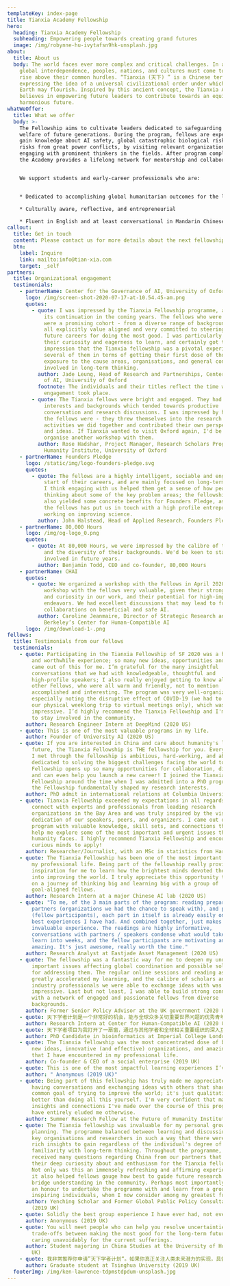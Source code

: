 ```yaml
---
templateKey: index-page
title: Tianxia Academy Fellowship
hero:
  heading: Tianxia Academy Fellowship
  subheading: Empowering people towards creating grand futures
  image: /img/robynne-hu-ivytafsn9hk-unsplash.jpg
about:
  title: About us
  body: The world faces ever more complex and critical challenges. In an era of
    global interdependence, peoples, nations, and cultures must come together to
    rise above their common hurdles. “Tianxia (天下) ” is a Chinese term
    expressing the idea of a universal civilizational order under which life on
    Earth may flourish. Inspired by this ancient concept, the Tianxia Academy
    believes in empowering future leaders to contribute towards an equitable and
    harmonious future.
whatWeOffer:
  title: What we offer
  body: >-
    The Fellowship aims to cultivate leaders dedicated to safeguarding the
    welfare of future generations. During the program, fellows are expected to
    gain knowledge about AI safety, global catastrophic biological risks, and
    risks from great power conflicts, by visiting relevant organizations and
    engaging with prominent thinkers in the fields. After program completion,
    the Academy provides a lifelong network for mentorship and collaborations.


    We support students and early-career professionals who are:


    * Dedicated to accomplishing global humanitarian outcomes for the long-term future

    * Culturally aware, reflective, and entrepreneurial

    * Fluent in English and at least conversational in Mandarin Chinese
callout:
  title: Get in touch
  content: Please contact us for more details about the next fellowship round.
  btn:
    label: Inquire
    link: mailto:info@tian-xia.com
    target: _self
partners:
  title: Organizational engagement
  testimonials:
    - partnerName: Center for the Governance of AI, University of Oxford
      logo: /img/screen-shot-2020-07-17-at-10.54.45-am.png
      quotes:
        - quote: I was impressed by the Tianxia Fellowship programme, and would support
            its continuation in the coming years. The fellows who were selected
            were a promising cohort - from a diverse range of backgrounds, but
            all explicitly value aligned and very committed to steering their
            future careers for doing the most good. I was particularly struck by
            their curiosity and eagerness to learn, and certainly got the
            impression that the Tianxia fellowship was a pivotal experience for
            several of them in terms of getting their first dose of thorough
            exposure to the cause areas, organisations, and general concepts
            involved in long-term thinking.
          author: Jade Leung, Head of Research and Partnerships, Center for the Governance
            of AI, University of Oxford
          footnote: The individuals and their titles reflect the time when the program
            engagement took place.
        - quote: The Tianxia fellows were bright and engaged. They had a wide range of
            interests and backgrounds which tended towards productive
            conversation and research discussions. I was impressed by how game
            the fellows were - they threw themselves into the research
            activities we did together and contributed their own perspectives
            and ideas. If Tianxia wanted to visit Oxford again, I'd be keen to
            organise another workshop with them.
          author: Rose Hadshar, Project Manager, Research Scholars Programme,  Future of
            Humanity Institute, University of Oxford
    - partnerName: Founders Pledge
      logo: /static/img/logo-founders-pledge.svg
      quotes:
        - quote: The fellows are a highly intelligent, sociable and engaged group at the
            start of their careers, and are mainly focused on long-term issues.
            I think engaging with us helped them get a sense of how people are
            thinking about some of the key problem areas; the fellowship has
            also yielded some concrete benefits for Founders Pledge, as one of
            the fellows has put us in touch with a high profile entrepreneur
            working on improving science.
          author: John Halstead, Head of Applied Research, Founders Pledge
    - partnerName: 80,000 Hours
      logo: /img/og-logo_0.png
      quotes:
        - quote: At 80,000 Hours, we were impressed by the calibre of the Tianxia Fellows
            and the diversity of their backgrounds. We'd be keen to stay
            involved in future years.
          author: Benjamin Todd, CEO and co-founder, 80,000 Hours
    - partnerName: CHAI
      quotes:
        - quote: We organized a workshop with the Fellows in April 2020. We found our
            workshop with the fellows very valuable, given their strong interest
            and curiosity in our work, and their potential for high-impact
            endeavors. We had excellent discussions that may lead to fruitful
            collaborations on beneficial and safe AI.
          author: Caroline Jeanmaire, Director of Strategic Research and Partnerships,  UC
            Berkeley’s Center for Human-Compatible AI
      logo: /img/download-1-.png
fellows:
  title: Testimonials from our fellows
  testimonials:
    - quote: Participating in the Tianxia Fellowship of SF 2020 was a highly engaging
        and worthwhile experience; so many new ideas, opportunities and friends
        came out of this for me. I’m grateful for the many insightful
        conversations that we had with knowledgeable, thoughtful and
        high-profile speakers; I also really enjoyed getting to know all of the
        other Fellows, who were all warm and friendly, not to mention
        accomplished and interesting. The program was very well-organized,
        especially noting the disruptive effect of COVID-19 (we had to change
        our physical weeklong trip to virtual meetings only), which was
        impressive. I’d highly recommend the Tianxia Fellowship and I'm excited
        to stay involved in the community.
      author: Research Engineer Intern at DeepMind (2020 US)
    - quote: This is one of the most valuable programs in my life.
      author: Founder of University AI (2020 US)
    - quote: If you are interested in China and care about humanity's long-term
        future, the Tianxia Fellowship is THE fellowship for you. Everyone that
        I met through the fellowship is ambitious, hard-working, and above all,
        dedicated to solving the biggest challenges facing the world today. The
        Fellowship opens up so many opportunities for collaboration, discussion,
        and can even help you launch a new career! I joined the Tianxia
        Fellowship around the time when I was admitted into a PhD program and
        the Fellowship fundamentally shaped my research interests.
      author: PhD admit in international relations at Columbia University (2020 US)
    - quote: Tianxia Fellowship exceeded my expectations in all regards. I was able to
        connect with experts and professionals from leading research
        organizations in the Bay Area and was truly inspired by the vision and
        dedication of our speakers, peers, and organizers. I came out of the
        program with valuable knowledge, skill sets, and connections that would
        help me explore some of the most important and urgent issues that
        humanity faces. I highly recommend Tianxia Fellowship and encourage all
        curious minds to apply!
      author: Researcher/Journalist, with an MSc in statistics from Harvard (2020 US)
    - quote: The Tianxia Fellowship has been one of the most important experiences in
        my professional life. Being part of the fellowship really provided an
        inspiration for me to learn how the brightest minds devoted themselves
        into improving the world. I truly appreciate this opportunity to embark
        on a journey of thinking big and learning big with a group of
        goal-aligned fellows.
      author: Research Intern at a major Chinese AI lab (2020 US)
    - quote: "To me, of the 3 main parts of the program: reading preparations,
        partners (organizations we had the chance to speak with), and people
        (fellow participants), each part in itself is already easily one of the
        best experiences I have had. And combined together, just makes for an
        invaluable experience. The readings are highly informative,
        conversations with partners / speakers condense what would take years to
        learn into weeks, and the fellow participants are motivating and
        amazing. It's just awesome, really worth the time."
      author: Research Analyst at Eastjade Asset Management (2020 US)
    - quote: The fellowship was a fantastic way for me to deepen my understanding of
        important issues affecting global coordination and possible solutions
        for addressing them. The regular online sessions and reading assignments
        greatly accelerated my learning, and the calibre of scholars and
        industry professionals we were able to exchange ideas with was highly
        impressive. Last but not least, I was able to build strong connections
        with a network of engaged and passionate fellows from diverse
        backgrounds.
      author: Former Senior Policy Advisor at the UK government (2020 US)
    - quote: 天下学者计划是一个非常好的机会，能与全球众多关切重要世界问题的优秀青年、最前沿的组织进行对话。我在这里受益良多，不仅是了解先驱者们的思考，也博采优秀的同龄人们的优点。它们都帮助我更深入地思索自己在这些世界问题里所处的位置，关切人类的未来、潜力与挑战。
      author: Research Intern at Center for Human-Compatible AI (2020 US)
    - quote: 天下学者项目为我打开了一扇窗，通过与其他学者和全球相关重要组织的深入互动，启发我思考学习关乎人类长远未来的全球优先议题和为解决议题优化自己的职业选择。
      author: PhD Candidate in bioinformatics at Imperial College London (2020 US)
    - quote: The Tianxia fellowship was the most concentrated dose of big thinking,
        new ideas, innovative (and effective) organizations, and amazing people
        that I have encountered in my professional life.
      author: Co-founder & CEO of a social enterprise (2019 UK)
    - quote: This is one of the most impactful learning experiences I’ve had.
      author: " Anonymous (2019 UK)"
    - quote: Being part of this fellowship has truly made me appreciate the value of
        having conversations and exchanging ideas with others that share a
        common goal of trying to improve the world; it's just qualitatively
        better than doing all this yourself. I'm very confident that many of the
        insights and connections I've made over the course of this program would
        have entirely eluded me otherwise.
      author: Summer Research Fellow at the Future of Humanity Institute (2019 UK)
    - quote: The Tianxia fellowship was invaluable for my personal growth and career
        planning. The programme balanced between learning and discussion with
        key organisations and researchers in such a way that there were always
        rich insights to gain regardless of the individual's degree of
        familiarity with long-term thinking. Throughout the programme, I
        received many questions regarding China from our partners that evinced
        their deep curiosity about and enthusiasm for the Tianxia fellowship.
        Not only was this an immensely refreshing and affirming experience but
        it also helped fellows gauge how best to guide future research and
        bridge understanding in the community. Perhaps most importantly, it was
        an honour to undertake the programme with and learn from a group of such
        inspiring individuals, whom I now consider among my greatest friends.
      author: Yenching Scholar and Former Global Public Policy Consultant to ByteDance
        (2019 UK)
    - quote: Solidly the best group experience I have ever had, not even close.
      author: Anonymous (2019 UK)
    - quote: You will meet people who can help you resolve uncertainties of the
        trade-offs between making the most good for the long-term future and
        caring unavoidably for the current sufferings.
      author: Student majoring in China Studies at the University of Hong Kong (2019
        UK)
    - quote: 我非常推荐你申请”天下学者计划“。如果你真正关注人类未来潜力的实现，具备在长远时间尺度、星球尺度上设想人类未来的视野，关注颠覆性技术（人工智能、生物技术等等）可能会对包括人类在内的地球生命带来的生存性风险，并可以将个人的行动和职业生涯规划与之相结合，这个学者计划将是一次非常难得的机会。
      author: Graduate student at Tsinghua University (2019 UK)
  footerImg: /img/ken-lawrence-tdpmstdpdum-unsplash.jpg
---
```

